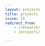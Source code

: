```yaml
---
layout: projects
title: projects
issue: 15
redirect_from:
    - /research/
    - /projects/

---
```

